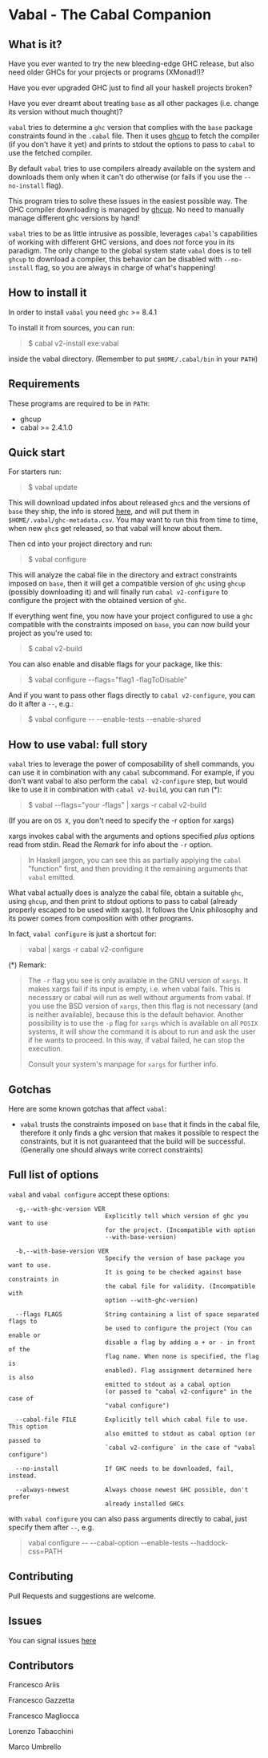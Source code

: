 # Vabal - The Cabal Companion


 What is it?
------------

Have you ever wanted to try the new bleeding-edge GHC release, but also need older GHCs for your projects or programs (XMonad!)?

Have you ever upgraded GHC just to find all your haskell projects broken?

Have you ever dreamt about treating `base` as all other packages (i.e. change its version without much thought)?

`vabal` tries to determine a `ghc` version that complies with the `base` package constraints found in the `.cabal` file.
Then it uses [ghcup](https://github.com/haskell/ghcup) to fetch the compiler (if you don't have it yet)
and prints to stdout the options to pass to `cabal` to use the fetched compiler.

By default `vabal` tries to use compilers already available on the system
and downloads them only when it can't do otherwise (or fails if you use the `--no-install` flag).

This program tries to solve these issues in the easiest possible way.
The GHC compiler downloading is managed by [ghcup](https://github.com/haskell/ghcup).
No need to manually manage different ghc versions by hand!

`vabal` tries to be as little intrusive as possible, leverages `cabal`'s capabilities of working with different GHC versions,
and does *not* force you in its paradigm.
The only change to the global system state `vabal` does is to tell `ghcup` to download a compiler,
this behavior can be disabled with `--no-install` flag, so you are always in charge of what's happening!


 How to install it
-------------------

In order to install `vabal` you need `ghc` >= 8.4.1

To install it from sources, you can run:
> $ cabal v2-install exe:vabal

inside the vabal directory.
(Remember to put `$HOME/.cabal/bin` in your `PATH`)


 Requirements
--------------

These programs are required to be in `PATH`:
- ghcup
- cabal >= 2.4.1.0


 Quick start
--------------

For starters run:
> $ vabal update

This will download updated infos about released `ghc`s and the versions of `base` they ship,
the info is stored [here](https://github.com/Franciman/vabal-ghc-metadata/blob/master/ghc-metadata.csv),
and will put them in `$HOME/.vabal/ghc-metadata.csv`.
You may want to run this from time to time, when new `ghc`s get released, so that vabal will know about them.

Then cd into your project directory and run:
> $ vabal configure

This will analyze the cabal file in the directory and extract constraints imposed on `base`,
then it will get a compatible version of `ghc` using `ghcup` (possibly downloading it)
and will finally run `cabal v2-configure` to configure the project with the obtained version of `ghc`.

If everything went fine, you now have your project configured to use a `ghc` compatible
with the constraints imposed on `base`, you can now build your project as you're used to:
> $ cabal v2-build

You can also enable and disable flags for your package, like this:
> $ vabal configure --flags="flag1 -flagToDisable"

And if you want to pass other flags directly to `cabal v2-configure`,
you can do it after a `--`, e.g.:
> $ vabal configure -- --enable-tests --enable-shared


How to use vabal: full story
----------------------------

`vabal` tries to leverage the power of composability of shell commands,
you can use it in combination with any `cabal` subcommand.
For example, if you don't want vabal to also perform the `cabal v2-configure` step,
but would like to use it in combination with `cabal v2-build`, you can run (*):
> $ vabal --flags="your -flags" | xargs -r cabal v2-build

(If you are on `OS X`, you don't need to specify the -r option for xargs)

xargs invokes cabal with the arguments and options specified *plus* options read from stdin.
Read the *Remark* for info about the `-r` option.

> In Haskell jargon, you can see this as partially applying the `cabal` "function" first,
> and then providing it the remaining arguments that `vabal` emitted.

What vabal actually does is analyze the cabal file, obtain a suitable `ghc`, using `ghcup`, and then print to stdout
options to pass to cabal (already properly escaped to be used with xargs).
It follows the Unix philosophy and its power comes from composition with other programs.

In fact, `vabal configure` is just a shortcut for:
> vabal | xargs -r cabal v2-configure

(*) Remark: 
> The `-r` flag you see is only available in the GNU version of `xargs`. It makes xargs fail if its input is empty,
> i.e. when vabal fails. This is necessary or cabal will run as well without arguments from vabal.
> If you use the BSD version of `xargs`, then this flag is not necessary (and is neither available),
> because this is the default behavior.
> Another possibility is to use the `-p` flag for `xargs` which is available on all `POSIX` systems,
> it will show the command it is about to run and ask the user if he wants to proceed. In this way,
> if vabal failed, he can stop the execution.
> 
> Consult your system's manpage for `xargs` for further info.


 Gotchas
----------

Here are some known gotchas that affect `vabal`:
- `vabal` trusts the constraints imposed on `base` that it finds in the cabal file,
therefore it only finds a ghc version that makes it possible to respect the constraints,
but it is not guaranteed that the build will be successful. (Generally one should always write correct constraints)


 Full list of options
---------------------

`vabal` and `vabal configure` accept these options:

```
  -g,--with-ghc-version VER
                           Explicitly tell which version of ghc you want to use
                           for the project. (Incompatible with option
                           --with-base-version)
                           
  -b,--with-base-version VER
                           Specify the version of base package you want to use.
                           It is going to be checked against base constraints in
                           the cabal file for validity. (Incompatible with
                           option --with-ghc-version)
                           
  --flags FLAGS            String containing a list of space separated flags to
                           be used to configure the project (You can enable or
                           disable a flag by adding a + or - in front of the
                           flag name. When none is specified, the flag is
                           enabled). Flag assignment determined here is also
                           emitted to stdout as a cabal option
                           (or passed to "cabal v2-configure" in the case of
                           "vabal configure")
                           
  --cabal-file FILE        Explicitly tell which cabal file to use. This option
                           also emitted to stdout as cabal option (or passed to
                           `cabal v2-configure` in the case of "vabal configure")
  
  --no-install             If GHC needs to be downloaded, fail, instead.
  
  --always-newest          Always choose newest GHC possible, don't prefer
                           already installed GHCs
```

with `vabal configure` you can also pass arguments directly to cabal,
just specify them after `--`, e.g.
> vabal configure -- --cabal-option --enable-tests --haddock-css=PATH


 Contributing
--------------

Pull Requests and suggestions are welcome.


 Issues
--------

You can signal issues [here](https://github.com/Franciman/vabal/issues)


 Contributors
--------------

Francesco Ariis

Francesco Gazzetta

Francesco Magliocca

Lorenzo Tabacchini

Marco Umbrello

